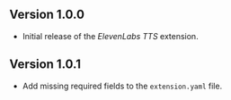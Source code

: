 ## Version 1.0.0

- Initial release of the _ElevenLabs TTS_ extension.

## Version 1.0.1

- Add missing required fields to the `extension.yaml` file.
